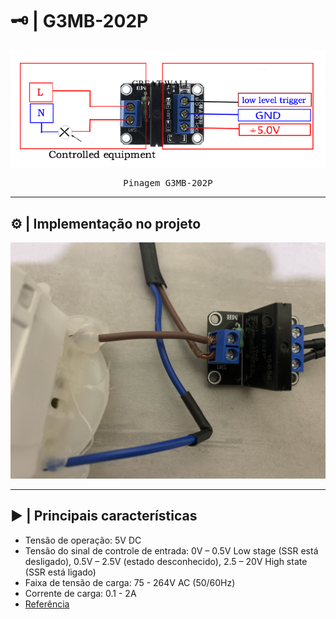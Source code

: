 # 🗝️ | G3MB-202P

<kbd>
  <img src = "/img/g3mb-202p_pinout.jpg">
</p>
  <p align = center>
    Pinagem G3MB-202P
  </p>
</kbd>

---

## ⚙️ | Implementação no projeto 

<p align = center>
  <img src = "/img/rele.jpg">
</p>

---

## ▶️ | Principais características

- Tensão de operação: 5V DC
- Tensão do sinal de controle de entrada: 0V – 0.5V Low stage (SSR está desligado), 0.5V – 2.5V (estado desconhecido), 2.5 – 20V High state (SSR está ligado)
- Faixa de tensão de carga: 75 - 264V AC (50/60Hz)
- Corrente de carga: 0.1 - 2A
- [Referência](https://cb-electronics.com/products/g3mb-202p/)
